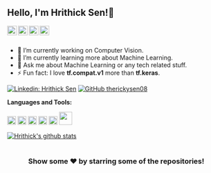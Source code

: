 ## Hello, I'm Hrithick Sen!👋




<a href="https://www.linkedin.com/in/hrithick-sen-58ab1619b">
  <img align="left" alt="Hrithick's Linkdein" width="22px" src="https://cdn.jsdelivr.net/npm/simple-icons@v3/icons/linkedin.svg" />
</a>
<a href="https://github.com/therickysen08">
  <img align="left" alt="Hrithick's Github" width="22px" src="https://cdn.jsdelivr.net/npm/simple-icons@v3/icons/github.svg" />
</a>
<a href="https://www.instagram.com/thebrittleguy/">
  <img align="left" alt="Hrithick's Instagram" width="22px" src="https://cdn.jsdelivr.net/npm/simple-icons@v3/icons/instagram.svg" />
</a>
<a href="https://www.facebook.com/ricky.sen.1806/">
  <img align="left" alt="Hrithick's Facebook" width="22px" src="https://cdn.jsdelivr.net/npm/simple-icons@v3/icons/facebook.svg" />
</a>

<br/>
<br/>



- 🔭 I’m currently working on Computer Vision.
- 🌱 I’m currently learning more about Machine Learning.
- 💬 Ask me about Machine Learning or any tech related stuff.
- ⚡ Fun fact: I love **tf.compat.v1** more than **tf.keras**.


[![Linkedin: Hrithick Sen](https://img.shields.io/badge/-HrithickSen-blue?style=flat-square&logo=Linkedin&logoColor=white&link=https://www.linkedin.com/in/imthepk/)](https://www.linkedin.com/in/hrithick-sen-58ab1619b)
[![GitHub therickysen08](https://img.shields.io/github/followers/therickysen08?label=follow&style=social)](https://github.com/Therickysen08)


**Languages and Tools:**  

<code><img height="20" src="https://miro.medium.com/max/2560/1*lZHtgsqo0gww25bLcpjTqQ.png"></code>
<code><img height="20" src="https://cdn.iconscout.com/icon/free/png-512/c-programming-569564.png"></code>
<code><img height="20" src="https://miro.medium.com/max/1000/1*eJWbxmatlWJCNuhJqXB_dw.png"></code>
<code><img height="20" src="https://data-flair.training/blogs/wp-content/uploads/sites/2/2019/07/scikit-learn-logo.png"></code>
<code><img height="20" src="https://3.bp.blogspot.com/-yvrV6MUueGg/ToICp0YIDPI/AAAAAAAAADg/SYKg4dWpyC43AAfrDwBTR0VYmYT0QshEgCPcBGAYYCw/s1600/OpenCV_Logo.png"></code>
<code><img height="30" src="https://pytorch.org/assets/images/pytorch-logo.png"></code>



<a href="https://github.com/therickysen08">
 <img align="center" src="https://github-readme-stats.vercel.app/api?username=therickysen08&show_icons=true&theme=light&line_height=27" alt="Hrithick's github stats"/>
</a>

<br/>
<br/>

<div align="center">

### Show some ❤️ by starring some of the repositories!

</div>

